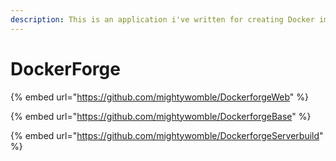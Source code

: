 ```yaml
---
description: This is an application i've written for creating Docker images
---
```


# DockerForge



{% embed url="https://github.com/mightywomble/DockerforgeWeb" %}

{% embed url="https://github.com/mightywomble/DockerforgeBase" %}

{% embed url="https://github.com/mightywomble/DockerforgeServerbuild" %}
